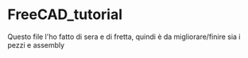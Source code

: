 # FreeCAD_tutorial

Questo file l'ho fatto di sera e di fretta, quindi è da migliorare/finire sia i pezzi e assembly
